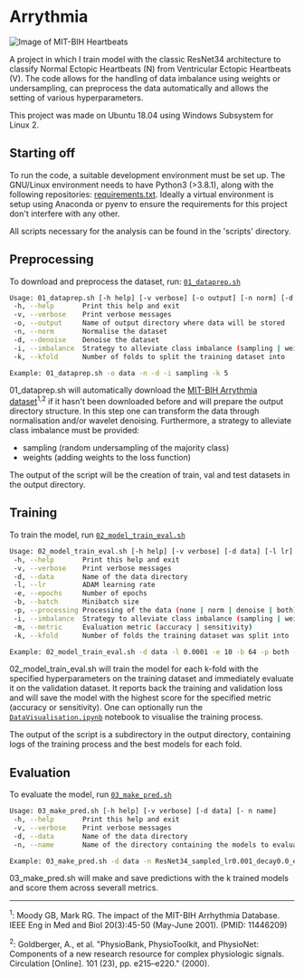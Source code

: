 # Arrythmia

![Image of MIT-BIH Heartbeats](https://archive.physionet.org/physiobank/charts/mitdb.png)

A project in which I train model with the classic ResNet34 architecture to classify Normal Ectopic Heartbeats (N) from Ventricular Ectopic Heartbeats (V).
The code allows for the handling of data imbalance using weights or undersampling, can preprocess the data automatically and allows the setting of various
hyperparameters.

This project was made on Ubuntu 18.04 using Windows Subsystem for Linux 2.

## Starting off

To run the code, a suitable development environment must be set up. The GNU/Linux environment needs to have Python3 (>3.8.1), along with the following repositories:
[requirements.txt](https://github.com/Marmzy/Arrythmia/blob/main/requirements.txt). Ideally a virtual environment is setup using Anaconda or pyenv to ensure the requirements for this project don't interfere with any other.

All scripts necessary for the analysis can be found in the 'scripts' directory.

## Preprocessing

To download and preprocess the dataset, run: [`01_dataprep.sh`](https://github.com/Marmzy/Arrythmia/blob/main/scripts/01_dataprep.sh)

```bash
Usage: 01_dataprep.sh [-h help] [-v verbose] [-o output] [-n norm] [-d denoise] [-i imbalance] [-k kfold]
 -h, --help       Print this help and exit
 -v, --verbose    Print verbose messages
 -o, --output     Name of output directory where data will be stored
 -n, --norm       Normalise the dataset
 -d, --denoise    Denoise the dataset
 -i, --imbalance  Strategy to alleviate class imbalance (sampling | weights)
 -k, --kfold      Number of folds to split the training dataset into

Example: 01_dataprep.sh -o data -n -d -i sampling -k 5
```

01_dataprep.sh will automatically download the [MIT-BIH Arrythmia dataset](https://www.physionet.org/content/mitdb/1.0.0/)<sup>1,2</sup> if it hasn't been downloaded before
and will prepare the output directory structure. In this step one can transform the data through normalisation and/or wavelet denoising. Furthermore, a strategy
to alleviate class imbalance must be provided:
 - sampling (random undersampling of the majority class)
 - weights (adding weights to the loss function)

The output of the script will be the creation of train, val and test datasets in the output directory.

## Training

To train the model, run [`02_model_train_eval.sh`](https://github.com/Marmzy/Arrythmia/blob/main/scripts/02_model_train_eval.sh)

```bash
Usage: 02_model_train_eval.sh [-h help] [-v verbose] [-d data] [-l lr] [-e epochs] [-b batch] [-p processing] [-i imbalance] [-m metric] [-k kfold]
 -h, --help       Print this help and exit
 -v, --verbose    Print verbose messages
 -d, --data       Name of the data directory
 -l, --lr         ADAM learning rate
 -e, --epochs     Number of epochs
 -b, --batch      Minibatch size
 -p, --processing Processing of the data (none | norm | denoise | both)
 -i, --imbalance  Strategy to alleviate class imbalance (sampling | weights)
 -m, --metric     Evaluation metric (accuracy | sensitivity)
 -k, --kfold      Number of folds the training dataset was split into

Example: 02_model_train_eval.sh -d data -l 0.0001 -e 10 -b 64 -p both -i sampling -m accuracy -k 5
```

02_model_train_eval.sh will train the model for each k-fold with the specified hyperparameters on the training dataset and immediately evaluate it on the
validation dataset. It reports back the training and validation loss and will save the model with the highest score for the specified metric (accuracy or
sensitivity).
One can optionally run the [`DataVisualisation.ipynb`](https://github.com/Marmzy/Arrythmia/blob/main/src/DataVisualisation.ipynb) notebook to
visualise the training process.

The output of the script is a subdirectory in the output directory, containing logs of the training process and the best models for each fold.

## Evaluation

To evaluate the model, run [`03_make_pred.sh`](https://github.com/Marmzy/Arrythmia/blob/main/scripts/03_make_pred.sh)

```bash
Usage: 03_make_pred.sh [-h help] [-v verbose] [-d data] [- n name]
 -h, --help       Print this help and exit
 -v, --verbose    Print verbose messages
 -d, --data       Name of the data directory
 -n, --name       Name of the directory containing the models to evaluate

Example: 03_make_pred.sh -d data -n ResNet34_sampled_lr0.001_decay0.0_epochs10_batch64_accuracy
```

03_make_pred.sh will make and save predictions with the k trained models and score them across severall metrics.

---

<sup>1</sup>: Moody GB, Mark RG. The impact of the MIT-BIH Arrhythmia Database. IEEE Eng in Med and Biol 20(3):45-50 (May-June 2001). (PMID: 11446209)

<sup>2</sup>:  	Goldberger, A., et al. "PhysioBank, PhysioToolkit, and PhysioNet: Components of a new research resource for complex physiologic signals. Circulation [Online]. 101 (23), pp. e215–e220." (2000).
